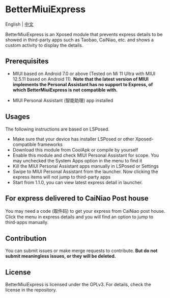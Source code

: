 # BetterMiuiExpress

English | [中文](https://coolapk.com/apk/com.moefactory.bettermiuiexpress)

BetterMiuiExpress is an Xposed module that prevents express details to be showed in third-party apps such as Taobao, CaiNiao, etc. and shows a custom activity to display the details.

## Prerequisites

- MIUI based on Android 7.0 or above (Tested on Mi 11 Ultra with MIUI 12.5.11 based on Android 11). **Note that the latest version of MIUI implements the Personal Assistant has no support to Express, of which BetterMiuiExpress is not compatible with.**

- MIUI Personal Assistant (智能助理) app installed

## Usages

The following instructions are based on LSPosed.

- Make sure that your device has installer LSPosed or other Xposed-compatible frameworks
- Download this module from CoolApk or compile by yourself
- Enable this module and check MIUI Personal Assistant for scope. You may unchecked the System Apps option in the menu to find it
- Kill the MIUI Personal Assistant apps manually in LSPosed or Settings
- Swipe to MIUI Personal Assistant from the launcher. Now clicking the express items will not jump to third-party apps
- Start from 1.1.0, you can view latest express detail in launcher.

## For express delivered to CaiNiao Post house

You may need a code (取件码) to get your express from CaiNiao post house. Click the menu in express details and you will find an option to jump to third-apps manually.

## Contribution

You can submit issues or make merge requests to contribute. **But do not submit meaningless issues, or they will be deleted.**

## License

BetterMiuiExpress is licensed under the GPLv3. For details, check the license in the repository.
